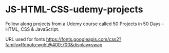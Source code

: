 # JS-HTML-CSS-udemy-projects
Follow along projects from a Udemy course called 50 Projects in 50 Days - HTML, CSS & JavaScript.

URL used for fonts
https://fonts.googleapis.com/css2?family=Roboto:wght@400;700&display=swap
